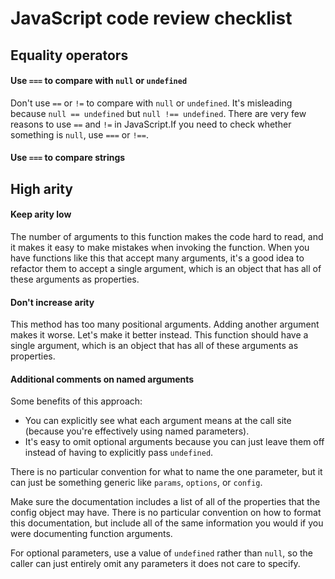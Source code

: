 # JavaScript code review checklist

## Equality operators

#### Use `===` to compare with `null` or `undefined`

Don't use `==` or `!=` to compare with `null` or `undefined`. It's misleading because `null == undefined` but `null !== undefined`. There are very few reasons to use `==` and `!=` in JavaScript.If you need to check whether something is `null`, use `===` or `!==`.

#### Use `===` to compare strings

## High arity

#### Keep arity low

The number of arguments to this function makes the code hard to read, and it makes it easy to make mistakes when invoking the function. When you have functions like this that accept many arguments, it's a good idea to refactor them to accept a single argument, which is an object that has all of these arguments as properties.

#### Don't increase arity

This method has too many positional arguments. Adding another argument makes it worse. Let's make it better instead. This function should have a single argument, which is an object that has all of these arguments as properties.

#### Additional comments on named arguments

Some benefits of this approach:

* You can explicitly see what each argument means at the call site (because you're effectively using named parameters).
* It's easy to omit optional arguments because you can just leave them off instead of having to explicitly pass `undefined`.

There is no particular convention for what to name the one parameter, but it can just be something generic like `params`, `options`, or `config`.

Make sure the documentation includes a list of all of the properties that the config object may have. There is no particular convention on how to format this documentation, but include all of the same information you would if you were documenting function arguments.

For optional parameters, use a value of `undefined` rather than `null`, so the caller can just entirely omit any parameters it does not care to specify.
